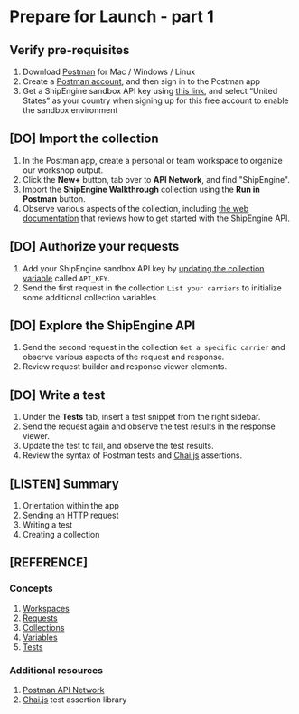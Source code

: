 # Prepare for Launch - part 1

## Verify pre-requisites

1. Download [Postman](https://www.postman.com/downloads/) for Mac / Windows / Linux
1. Create a [Postman account](https://learning.postman.com/docs/postman/launching-postman/postman-account/#signing-up-for-a-postman-account), and then sign in to the Postman app
1. Get a ShipEngine sandbox API key using [this link](https://shipengine.com/postman), and select “United States” as your country when signing up for this free account to enable the sandbox environment

## [DO] Import the collection

1. In the Postman app, create a personal or team workspace to organize our workshop output.
1. Click the **New+** button, tab over to **API Network**, and find "ShipEngine".
1. Import the **ShipEngine Walkthrough** collection using the **Run in Postman** button.
1. Observe various aspects of the collection, including [the web documentation](https://documenter.getpostman.com/view/305204/SW7XbA6V?version=latest) that reviews how to get started with the ShipEngine API.

## [DO] Authorize your requests

1. Add your ShipEngine sandbox API key by [updating the collection variable](https://learning.postman.com/docs/postman/variables-and-environments/variables/#defining-collection-variables) called `API_KEY`.
1. Send the first request in the collection `List your carriers` to initialize some additional collection variables.

## [DO] Explore the ShipEngine API

1. Send the second request in the collection `Get a specific carrier` and observe various aspects of the request and response.
1. Review request builder and response viewer elements.

## [DO] Write a test

1. Under the **Tests** tab, insert a test snippet from the right sidebar.
1. Send the request again and observe the test results in the response viewer.
1. Update the test to fail, and observe the test results.
1. Review the syntax of Postman tests and [Chai.js](https://www.chaijs.com/) assertions.

## [LISTEN] Summary

1. Orientation within the app
1. Sending an HTTP request
1. Writing a test
1. Creating a collection

## [REFERENCE]

### Concepts

1. [Workspaces](https://learning.postman.com/docs/postman/workspaces/intro-to-workspaces)
1. [Requests](https://learning.postman.com/docs/postman/sending-api-requests/requests/)
1. [Collections](https://learning.postman.com/docs/postman/collections/intro-to-collections/)
1. [Variables](https://learning.postman.com/docs/postman/variables-and-environments/variables/)
1. [Tests](https://learning.postman.com/docs/postman/scripts/test-scripts/)

### Additional resources

1. [Postman API Network](https://explore.postman.com/)
1. [Chai.js](https://www.chaijs.com/) test assertion library
